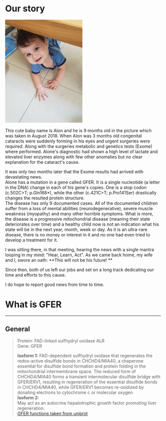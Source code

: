 # Our story 
<img src="./Images/IMG-20180821.jpg" width="250">

This cute baby name is Alon and he is 9 months old in the picture which was taken in August 2018. When Alon was 3 months old congenital cataracts were suddenly forming in his eyes and urgent surgeries were required. Along with the surgeries metabolic and genetics tests (Exome) where performed. Alone's diagnostic had shown a high level of lactate and elevated liver enzymes along with few other anomalies but no clear explanation for the cataract's cause. 
  
It was only two months later that the Exome results had arrived with devastating news.  
Alone has a mutation in a gene called GFER. It is a single nucleotide (a letter in the DNA) change in each of his gene's copies. One is a stop codon (c.502C>T; p.Gln168*), while the other (c.421C>T; p.Pro141Ser) drastically changes the resulted protein structure.  
The disease has only 9 documented cases. All of the documented children suffer from a loss of mental abilities (neurodegenerative), severe muscle weakness (myopathy) and many other horrible symptoms. What is more, the disease is a progressive mitochondrial disease (meaning their state deteriorates over time) and a healthy child now is not an indication what his state will be in the next year, month, week or day. As it is an ultra-rare disease, there is no money or interest in it and no one had even tried to develop a treatment for it.

I was sitting there, in that meeting, hearing the news with a single mantra looping in my mind: "Hear, Learn, Act". As we came back home, my wife and I, swore an oath:
**This will not be his future! **

Since then, both of us left our jobs and set on a long track dedicating our time and efforts to this cause.
 
I do hope to report good news from time to time.

# What is GFER
---
## General  
> Protein: FAD-linked sulfhydryl oxidase ALR  
> Gene: GFER
>  
>**Isoform 1:**
 FAD-dependent sulfhydryl oxidase that regenerates the redox-active disulfide bonds in CHCHD4/MIA40, a chaperone 
essential for disulfide bond formation and protein folding in the mitochondrial intermembrane space. The reduced form 
of CHCHD4/MIA40 forms a transient intermolecular disulfide bridge with GFER/ERV1, resulting in regeneration of the 
essential disulfide bonds in CHCHD4/MIA40, while GFER/ERV1 becomes re-oxidized by donating electrons to cytochrome c or 
molecular oxygen   
**Isoform 2:**  
May act as an autocrine hepatotrophic growth factor promoting liver regeneration.  
[GFER functions taken from uniprot](https://www.uniprot.org/uniprot/P55789)

